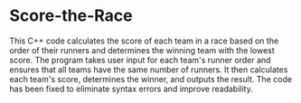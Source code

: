 # Score-the-Race
This C++ code calculates the score of each team in a race based on the order of their runners and determines the winning team with the lowest score. The program takes user input for each team's runner order and ensures that all teams have the same number of runners. 
It then calculates each team's score, determines the winner, and outputs the result. The code has been fixed to eliminate syntax errors and improve readability.



